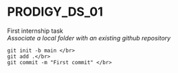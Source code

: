 # PRODIGY_DS_01 
First internship task </br>
*Associate a local folder with an existing github repository*</br>
```
git init -b main </br>
git add .</br>
git commit -m "First commit" </br>
```
